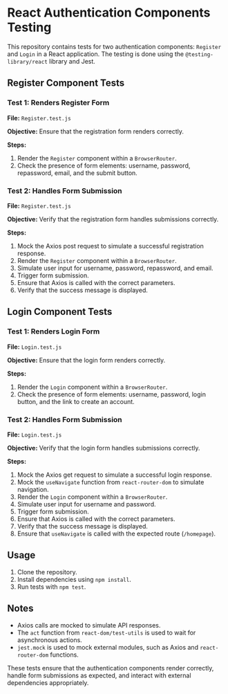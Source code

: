 # React Authentication Components Testing

This repository contains tests for two authentication components: `Register` and `Login` in a React application. The testing is done using the `@testing-library/react` library and Jest.

## Register Component Tests

### Test 1: Renders Register Form

**File:** `Register.test.js`

**Objective:** Ensure that the registration form renders correctly.

**Steps:**
1. Render the `Register` component within a `BrowserRouter`.
2. Check the presence of form elements: username, password, repassword, email, and the submit button.

### Test 2: Handles Form Submission

**File:** `Register.test.js`

**Objective:** Verify that the registration form handles submissions correctly.

**Steps:**
1. Mock the Axios post request to simulate a successful registration response.
2. Render the `Register` component within a `BrowserRouter`.
3. Simulate user input for username, password, repassword, and email.
4. Trigger form submission.
5. Ensure that Axios is called with the correct parameters.
6. Verify that the success message is displayed.

## Login Component Tests

### Test 1: Renders Login Form

**File:** `Login.test.js`

**Objective:** Ensure that the login form renders correctly.

**Steps:**
1. Render the `Login` component within a `BrowserRouter`.
2. Check the presence of form elements: username, password, login button, and the link to create an account.

### Test 2: Handles Form Submission

**File:** `Login.test.js`

**Objective:** Verify that the login form handles submissions correctly.

**Steps:**
1. Mock the Axios get request to simulate a successful login response.
2. Mock the `useNavigate` function from `react-router-dom` to simulate navigation.
3. Render the `Login` component within a `BrowserRouter`.
4. Simulate user input for username and password.
5. Trigger form submission.
6. Ensure that Axios is called with the correct parameters.
7. Verify that the success message is displayed.
8. Ensure that `useNavigate` is called with the expected route (`/homepage`).

## Usage

1. Clone the repository.
2. Install dependencies using `npm install`.
3. Run tests with `npm test`.

## Notes

- Axios calls are mocked to simulate API responses.
- The `act` function from `react-dom/test-utils` is used to wait for asynchronous actions.
- `jest.mock` is used to mock external modules, such as Axios and `react-router-dom` functions.

These tests ensure that the authentication components render correctly, handle form submissions as expected, and interact with external dependencies appropriately.
